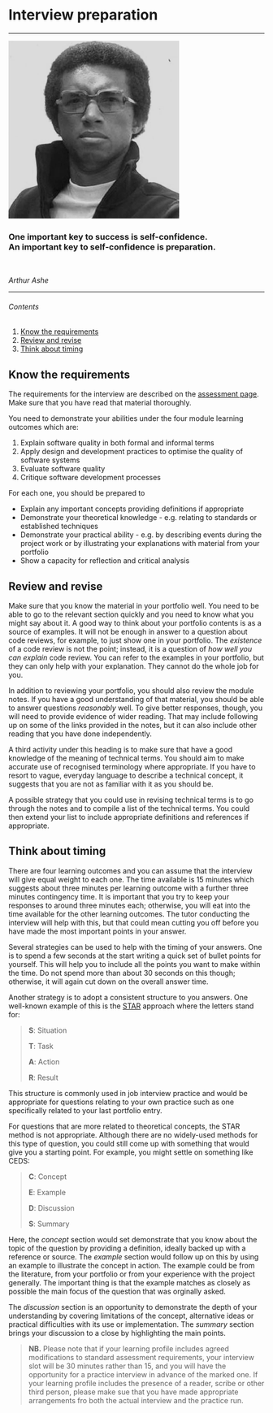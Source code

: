 # Interview preparation

<hr class="splash">

![Arthur Ashe](../images/arthur_ashe.png)

### One important key to success is self-confidence.<br/>An important key to self-confidence is preparation.

<br/>

*Arthur Ashe*

<hr class="splash">


###### Contents

1. [Know the requirements](#know-the-requirements)
2. [Review and revise](#review-and-revise)
3. [Think about timing](#think-about-timing)

## Know the requirements

The requirements for the interview are described on the 
[assessment page](../assessment/interview.md).
Make sure that you have read that material thoroughly.

You need to demonstrate your abilities under the four module learning outcomes which are:

1. Explain software quality in both formal and informal terms
2. Apply design and development practices to optimise the quality of software systems
3. Evaluate software quality
4. Critique software development processes

For each one, you should be prepared to 

* Explain any important concepts providing definitions if appropriate
* Demonstrate your theoretical knowledge - e.g. relating to standards or established techniques
* Demonstrate your practical ability - e.g. by describing events during the project work 
  or by illustrating your explanations with material from your portfolio
* Show a capacity for reflection and critical analysis

## Review and revise

Make sure that you know the material in your portfolio well. You need to be able to go to
the relevant section quickly and you need to know what you might say about it. A good way
to think about your portfolio contents is as a source of examples. It will not be enough
in answer to a question about code reviews, for example, to just show one in your portfolio.
The *existence* of a code review is not the point; instead, it is a question of *how well
you can explain* code review. You can refer to the examples in your portfolio, but they can
only help with your explanation. They cannot do the whole job for you.

In addition to reviewing your portfolio, you should also review the module notes. If you have
a good understanding of that material, you should be able to answer questions *reasonably*
well. To give better responses, though, you will need to provide evidence of wider reading.
That may include following up on some of the links provided in the notes, but it can also
include other reading that you have done independently. 

A third activity under this heading is to make sure that have a good knowledge of the
meaning of technical terms. You should aim to make accurate use of recognised terminology
where appropriate. If you have to resort to vague, everyday language to describe a technical 
concept, it suggests that you are not as familiar with it as you should be. 

A possible strategy that you could use in revising technical terms is to go through the notes
and to compile a list of the technical terms. You could then extend your list to include
appropriate definitions and references if appropriate.

## Think about timing

There are four learning outcomes and you can assume that the interview will give equal weight
to each one. The time available is 15 minutes which suggests about three minutes per learning
outcome with a further three minutes contingency time. It is important that you try to keep 
your responses to around three minutes each; otherwise, you will eat into the time available 
for the other learning outcomes. The tutor conducting the interview will help with this, but 
that could mean cutting you off before you have made the most important points in your answer.

Several strategies can be used to help with the timing of your answers. One is to spend a few 
seconds at the start writing a quick set of bullet points for yourself. This will help you to
include all the points you want to make within the time. Do not spend more than about 30 
seconds on this though; otherwise, it will again cut down on the overall answer time.

Another strategy is to adopt a consistent structure to you answers. One well-known example
of this is the [STAR](https://resources.biginterview.com/behavioral-interviews/star-interview-method/)
approach where the letters stand for:

> **S**: Situation
> 
> **T**: Task
> 
> **A**: Action
> 
> **R**: Result

This structure is commonly used in job interview practice and would be appropriate for 
questions relating to your own practice such as one specifically related to your last 
portfolio entry.

For questions that are more related to theoretical concepts, the STAR method is not 
appropriate. Although there are no widely-used methods for this type of question, you 
could still come up with something that would give you a starting point. For example,
you might settle on something like CEDS:

> **C**: Concept
> 
> **E**: Example
> 
> **D**: Discussion
> 
> **S**: Summary

Here, the *concept* section would set demonstrate that you know about the topic of the
question by providing a definition, ideally backed up with a reference or source. The
*example* section would follow up on this by using an example to illustrate the concept
in action. The example could be from the literature, from your portfolio or from your
experience with the project generally. The important thing is that the example matches
as closely as possible the main focus of the question that was orginally asked.

The *discussion* section is an opportunity to demonstrate the depth of your understanding
by covering limitations of the concept, alternative ideas or practical difficulties with
its use or implementation. The *summary* section brings your discussion to a close by 
highlighting the main points. 

> **NB.** Please note that if your learning profile includes agreed modifications to 
> standard assessment requirements, your interview slot will be 30 minutes rather than
> 15, and you will have the opportunity for a practice interview in advance of the 
> marked one. If your learning profile includes the presence of a reader, scribe or
> other third person, please make sue that you have made appropriate arrangements fro
> both the actual interview and the practice run. 
